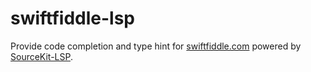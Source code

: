 # swiftfiddle-lsp

Provide code completion and type hint for [swiftfiddle.com](https://swiftfiddle.com) powered by [SourceKit-LSP](https://github.com/apple/sourcekit-lsp).
